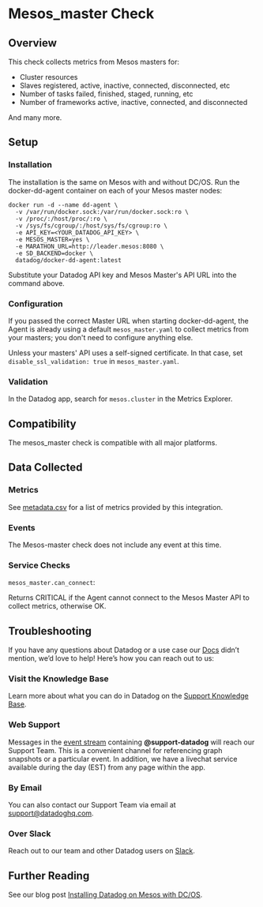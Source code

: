 # Mesos_master Check

## Overview

This check collects metrics from Mesos masters for:

* Cluster resources
* Slaves registered, active, inactive, connected, disconnected, etc
* Number of tasks failed, finished, staged, running, etc
* Number of frameworks active, inactive, connected, and disconnected

And many more.
## Setup
### Installation
The installation is the same on Mesos with and without DC/OS. 
Run the docker-dd-agent container on each of your Mesos master nodes:

```
docker run -d --name dd-agent \
  -v /var/run/docker.sock:/var/run/docker.sock:ro \
  -v /proc/:/host/proc/:ro \
  -v /sys/fs/cgroup/:/host/sys/fs/cgroup:ro \
  -e API_KEY=<YOUR_DATADOG_API_KEY> \
  -e MESOS_MASTER=yes \
  -e MARATHON_URL=http://leader.mesos:8080 \
  -e SD_BACKEND=docker \
  datadog/docker-dd-agent:latest
```

Substitute your Datadog API key and Mesos Master's API URL into the command above.

### Configuration

If you passed the correct Master URL when starting docker-dd-agent, the Agent is already using a default `mesos_master.yaml` to collect metrics from your masters; you don't need to configure anything else.

Unless your masters' API uses a self-signed certificate. In that case, set `disable_ssl_validation: true` in `mesos_master.yaml`.

### Validation

In the Datadog app, search for `mesos.cluster` in the Metrics Explorer.

## Compatibility

The mesos_master check is compatible with all major platforms.

## Data Collected
### Metrics

See [metadata.csv](https://github.com/DataDog/integrations-core/blob/master/mesos_master/metadata.csv) for a list of metrics provided by this integration.

### Events
The Mesos-master check does not include any event at this time.

### Service Checks

`mesos_master.can_connect`:

Returns CRITICAL if the Agent cannot connect to the Mesos Master API to collect metrics, otherwise OK.

## Troubleshooting

If you have any questions about Datadog or a use case our [Docs](https://docs.datadoghq.com/) didn’t mention, we’d love to help! Here’s how you can reach out to us:

### Visit the Knowledge Base

Learn more about what you can do in Datadog on the [Support Knowledge Base](https://datadog.zendesk.com/agent/).

### Web Support

Messages in the [event stream](https://app.datadoghq.com/event/stream) containing **@support-datadog** will reach our Support Team. This is a convenient channel for referencing graph snapshots or a particular event. In addition, we have a livechat service available during the day (EST) from any page within the app.

### By Email

You can also contact our Support Team via email at [support@datadoghq.com](mailto:support@datadoghq.com).

### Over Slack

Reach out to our team and other Datadog users on [Slack](http://chat.datadoghq.com/).

## Further Reading
See our blog post [Installing Datadog on Mesos with DC/OS](https://www.datadoghq.com/blog/deploy-datadog-dcos/).
